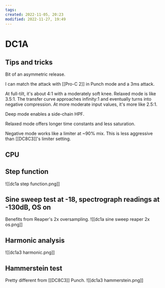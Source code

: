 ```yaml
---
tags:  
created: 2022-11-05, 20:23
modified: 2022-11-27, 19:49
---
```


# DC1A

## Tips and tricks
Bit of an asymmetric release.

I can match the attack with [[Pro-C 2]] in Punch mode and a 3ms attack.

At full-tilt, it's about 4:1 with a moderately soft knee. Relaxed mode is like 3.5:1. The transfer curve approaches infinity:1 and eventually turns into negative compression. At more moderate input values, it's more like 2.5:1.

Deep mode enables a side-chain HPF.

Relaxed mode offers longer time constants and less saturation.

Negative mode works like a limiter at ~90% mix. This is less aggressive than [[DC8C3]]'s limiter setting.

## CPU

## Step function
![[dc1a step function.png]]

## Sine sweep test at -18, spectrograph readings at -130dB, OS on
Benefits from Reaper's 2x oversampling.
![[dc1a sine sweep reaper 2x os.png]]

## Harmonic analysis
![[dc1a3 harmonic.png]]

## Hammerstein test
Pretty different from [[DC8C3]] Punch.
![[dc1a3 hammerstein.png]]